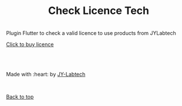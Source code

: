 <div align="center" id="top">

</div>

<h1 align="center">Check Licence Tech</h1>

<br>
Plugin Flutter to check a valid licence to use products from JYLabtech

<a href="https://licenca.jylabtech.com.br/" target="_blank">Click to buy licence</a>

<br>
<br>
<br>
Made with :heart: by <a href="https://github.com/JY-Labtech" target="_blank">JY-Labtech</a>

&#xa0;

<a href="#top">Back to top</a>
